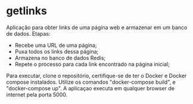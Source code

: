 # getlinks

Aplicação para obter links de uma página web e armazenar em um banco de dados. Etapas:
- Recebe uma URL de uma página;
- Puxa todos os links dessa página;
- Armazena no banco de dados Redis;
- Repete o processo para cada link encontrado na página inicial;

Para executar, clone o repositório, certifique-se de ter o Docker e Docker compose instalados. Utilize os comandos "docker-compose build", e "docker-compose up". A aplicaçao executa em qualquer browser de internet pela porta 5000.
